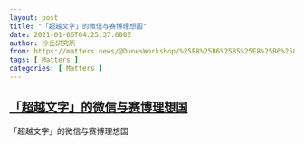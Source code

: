 ```yaml
---
layout: post
title: "「超越文字」的微信与赛博理想国"
date: 2021-01-06T04:25:37.000Z
author: 沙丘研究所
from: https://matters.news/@DunesWorkshop/%25E8%25B6%2585%25E8%25B6%258A%25E6%2596%2587%25E5%25AD%2597-%25E7%259A%2584%25E5%25BE%25AE%25E4%25BF%25A1%25E4%25B8%258E%25E8%25B5%259B%25E5%258D%259A%25E7%2590%2586%25E6%2583%25B3%25E5%259B%25BD-bafyreidu7zhubvjcnp52zjw6jo3szxrocbmw7xoufatac6upfsir7msngq
tags: [ Matters ]
categories: [ Matters ]
---
```

<!--1609907137000-->
[「超越文字」的微信与赛博理想国](https://matters.news/@DunesWorkshop/%25E8%25B6%2585%25E8%25B6%258A%25E6%2596%2587%25E5%25AD%2597-%25E7%259A%2584%25E5%25BE%25AE%25E4%25BF%25A1%25E4%25B8%258E%25E8%25B5%259B%25E5%258D%259A%25E7%2590%2586%25E6%2583%25B3%25E5%259B%25BD-bafyreidu7zhubvjcnp52zjw6jo3szxrocbmw7xoufatac6upfsir7msngq)
------

<div>
「超越文字」的微信与赛博理想国
</div>
